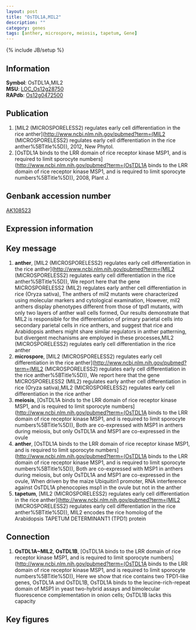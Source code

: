 ```yaml
---
layout: post
title: "OsTDL1A,MIL2"
description: ""
category: genes
tags: [anther, microspore, meiosis, tapetum, Gene]
---
```

{% include JB/setup %}

## Information
__Symbol__: OsTDL1A,MIL2  
__MSU__: [LOC_Os12g28750](http://rice.plantbiology.msu.edu/cgi-bin/ORF_infopage.cgi?orf=LOC_Os12g28750)  
__RAPdb__: [Os12g0472500](http://rapdb.dna.affrc.go.jp/viewer/gbrowse_details/irgsp1?name=Os12g0472500)  

## Publication
1. [MIL2 (MICROSPORELESS2) regulates early cell differentiation in the rice anther](http://www.ncbi.nlm.nih.gov/pubmed?term=(MIL2 (MICROSPORELESS2) regulates early cell differentiation in the rice anther%5BTitle%5D)), 2012, New Phytol.
2. [OsTDL1A binds to the LRR domain of rice receptor kinase MSP1, and is required to limit sporocyte numbers](http://www.ncbi.nlm.nih.gov/pubmed?term=(OsTDL1A binds to the LRR domain of rice receptor kinase MSP1, and is required to limit sporocyte numbers%5BTitle%5D)), 2008, Plant J.

## Genbank accession number
[AK108523](http://www.ncbi.nlm.nih.gov/nuccore/AK108523)

## Expression information

## Key message
1. __anther__, [MIL2 (MICROSPORELESS2) regulates early cell differentiation in the rice anther](http://www.ncbi.nlm.nih.gov/pubmed?term=(MIL2 (MICROSPORELESS2) regulates early cell differentiation in the rice anther%5BTitle%5D)),  We report here that the gene MICROSPORELESS2 (MIL2) regulates early anther cell differentiation in rice (Oryza sativa), The anthers of mil2 mutants were characterized using molecular markers and cytological examination, However, mil2 anthers display phenotypes different from those of tpd1 mutants, with only two layers of anther wall cells formed, Our results demonstrate that MIL2 is responsible for the differentiation of primary parietal cells into secondary parietal cells in rice anthers, and suggest that rice and Arabidopsis anthers might share similar regulators in anther patterning, but divergent mechanisms are employed in these processes,MIL2 (MICROSPORELESS2) regulates early cell differentiation in the rice anther
2. __microspore__, [MIL2 (MICROSPORELESS2) regulates early cell differentiation in the rice anther](http://www.ncbi.nlm.nih.gov/pubmed?term=(MIL2 (MICROSPORELESS2) regulates early cell differentiation in the rice anther%5BTitle%5D)),  We report here that the gene MICROSPORELESS2 (MIL2) regulates early anther cell differentiation in rice (Oryza sativa),MIL2 (MICROSPORELESS2) regulates early cell differentiation in the rice anther
3. __meiosis__, [OsTDL1A binds to the LRR domain of rice receptor kinase MSP1, and is required to limit sporocyte numbers](http://www.ncbi.nlm.nih.gov/pubmed?term=(OsTDL1A binds to the LRR domain of rice receptor kinase MSP1, and is required to limit sporocyte numbers%5BTitle%5D)),  Both are co-expressed with MSP1 in anthers during meiosis, but only OsTDL1A and MSP1 are co-expressed in the ovule
4. __anther__, [OsTDL1A binds to the LRR domain of rice receptor kinase MSP1, and is required to limit sporocyte numbers](http://www.ncbi.nlm.nih.gov/pubmed?term=(OsTDL1A binds to the LRR domain of rice receptor kinase MSP1, and is required to limit sporocyte numbers%5BTitle%5D)),  Both are co-expressed with MSP1 in anthers during meiosis, but only OsTDL1A and MSP1 are co-expressed in the ovule, When driven by the maize Ubiquitin1 promoter, RNA interference against OsTDL1A phenocopies msp1 in the ovule but not in the anther
5. __tapetum__, [MIL2 (MICROSPORELESS2) regulates early cell differentiation in the rice anther](http://www.ncbi.nlm.nih.gov/pubmed?term=(MIL2 (MICROSPORELESS2) regulates early cell differentiation in the rice anther%5BTitle%5D)),  MIL2 encodes the rice homolog of the Arabidopsis TAPETUM DETERMINANT1 (TPD1) protein

## Connection
1. __OsTDL1A~MIL2__, __OsTDL1B__, [OsTDL1A binds to the LRR domain of rice receptor kinase MSP1, and is required to limit sporocyte numbers](http://www.ncbi.nlm.nih.gov/pubmed?term=(OsTDL1A binds to the LRR domain of rice receptor kinase MSP1, and is required to limit sporocyte numbers%5BTitle%5D)),  Here we show that rice contains two TPD1-like genes, OsTDL1A and OsTDL1B, OsTDL1A binds to the leucine-rich-repeat domain of MSP1 in yeast two-hybrid assays and bimolecular fluorescence complementation in onion cells; OsTDL1B lacks this capacity

## Key figures


